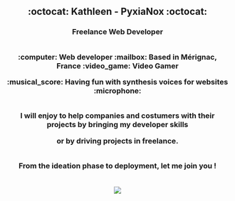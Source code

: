 <h2 align="center">:octocat: Kathleen - PyxiaNox :octocat:
<h3 align="center">Freelance Web Developer


<p align="center"><br><strong>:computer: Web developer :mailbox: Based in Mérignac, France :video_game: Video Gamer
<p align="center">:musical_score: Having fun with synthesis voices for websites :microphone:</strong>

<p align="center"><br>I will enjoy to help companies and costumers with their projects by bringing my developer skills
<p align="center">or by driving projects in freelance.
  
<p align="center"><br>From the ideation phase to deployment, <strong>let me join you</strong> !

<p align="center"><br>
  <img src="https://www.gifimili.com/gif/2018/02/zelda-bateau-pixel-art.gif"/>
</p>




<!--
**PyxiaNox/PyxiaNox** is a ✨ _special_ ✨ repository because its `README.md` (this file) appears on your GitHub profile.

Here are some ideas to get you started:

- 🔭 I’m currently working on ...
- 🌱 I’m currently learning ...
- 👯 I’m looking to collaborate on ...
- 🤔 I’m looking for help with ...
- 💬 Ask me about ...
- 📫 How to reach me: ...
- 😄 Pronouns: ...
- ⚡ Fun fact: ...
-->
